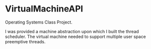# VirtualMachineAPI

Operating Systems Class Project.

I was provided a machine abstraction upon which I built the thread
scheduler. The virtual machine needed to support multiple user
space preemptive threads.
